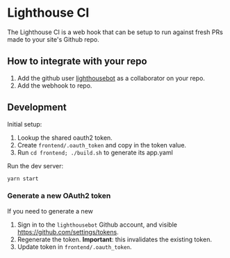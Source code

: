 # Lighthouse CI

The Lighthouse CI is a web hook that can be setup to run against fresh PRs made
to your site's Github repo.

## How to integrate with your repo

1. Add the github user [lighthousebot](https://github.com/lighthousebot) as a collaborator on your repo.
2. Add the webhook to repo.

## Development

Initial setup:

1. Lookup the shared oauth2 token.
2. Create `frontend/.oauth_token` and copy in the token value.
3. Run `cd frontend; ./build.sh` to generate its app.yaml

Run the dev server:

    yarn start

### Generate a new OAuth2 token

If you need to generate a new

1. Sign in to the `lighthousebot` Github account, and visible https://github.com/settings/tokens.
2. Regenerate the token. **Important**: this invalidates the existing token.
3. Update token in `frontend/.oauth_token`.
